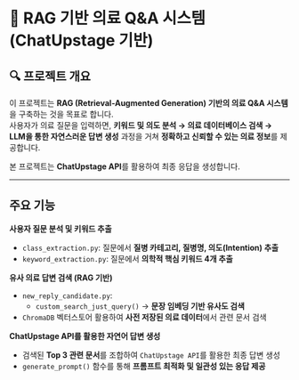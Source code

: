 # 🏥 RAG 기반 의료 Q&A 시스템 (ChatUpstage 기반)

## 🔍 프로젝트 개요
이 프로젝트는 **RAG (Retrieval-Augmented Generation) 기반의 의료 Q&A 시스템**을 구축하는 것을 목표로 합니다.  
사용자가 의료 질문을 입력하면, **키워드 및 의도 분석 → 의료 데이터베이스 검색 → LLM을 통한 자연스러운 답변 생성** 과정을 거쳐 **정확하고 신뢰할 수 있는 의료 정보**를 제공합니다.  

본 프로젝트는 **ChatUpstage API**를 활용하여 최종 응답을 생성합니다.

---
## 주요 기능

**사용자 질문 분석 및 키워드 추출**  
- `class_extraction.py`: 질문에서 **질병 카테고리, 질병명, 의도(Intention) 추출**  
- `keyword_extraction.py`: 질문에서 **의학적 핵심 키워드 4개 추출**  

**유사 의료 답변 검색 (RAG 기반)**  
- `new_reply_candidate.py`:  
  - `custom_search_just_query()` → **문장 임베딩 기반 유사도 검색**
- `ChromaDB` 벡터스토어 활용하여 **사전 저장된 의료 데이터**에서 관련 문서 검색  

**ChatUpstage API를 활용한 자연어 답변 생성**  
- 검색된 **Top 3 관련 문서**를 조합하여 `ChatUpstage API`를 활용한 최종 답변 생성  
- `generate_prompt()` 함수를 통해 **프롬프트 최적화 및 일관성 있는 응답 제공**  
